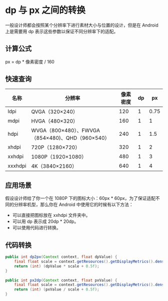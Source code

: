 # dp 与 px 之间的转换
一般设计师都会按照某个分辨率下进行素材大小与位置的设计，但是在 Android 上是需要用 dp 表示这些参数以保证不同分辨率下的适配。

## 计算公式
px = dp * 像素密度 / 160

## 快速查询
| 名称    | 分辨率                                          | 像素密度 | dp | px   | 
| ------- | ----------------------------------------------- | -------- | -- | ---- | 
| ldpi    | QVGA（320×240）                                 | 120      | 1  | 0.75 | 
| mdpi    | HVGA（480×320）                                 | 160      | 1  | 1    | 
| hdpi    | WVGA（800×480）、FWVGA（854×480)、QHD（960×540）| 240      | 1  | 1.5  | 
| xhdpi   | 720P（1280×720）                                | 320      | 1  | 2    | 
| xxhdpi  | 1080P（1920×1080）                              | 480      | 1  | 3    | 
| xxxhdpi | 4K（3840×2160）                                 | 640      | 1  | 4    | 

## 应用场景
假设设计师给了你一个在 1080P 下的图标大小：60px * 60px，为了保证适配不同的分辨率机型，那么你在 Android 中使用它的时候有以下方法：
* 可以直接把图标放在 xxhdpi 文件夹中。
* 可以用 dp 表示成 20dp * 20dp。
* 可以使用代码进行转换。

## 代码转换
```java
public int dp2px(Context context, float dpValue) {  
    final float scale = context.getResources().getDisplayMetrics().density;  
    return (int) (dpValue * scale + 0.5f);  
}  
   
public int px2dp(Context context, float pxValue) {  
    final float scale = context.getResources().getDisplayMetrics().density;  
    return (int) (pxValue / scale + 0.5f);  
}
```


